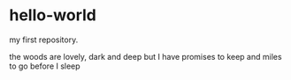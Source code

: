# hello-world
my first repository.

the woods are lovely, dark and deep
but I have promises to keep
and miles to go
before I sleep
